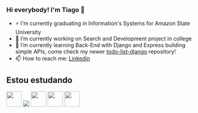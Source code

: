 ### Hi everybody! I'm Tiago 👋

- ⚡ I'm currently graduating in Information's Systems for Amazon State University
- 🔭 I’m currently working on Search and Development project in college  
- 🌱 I’m currently learning Back-End with Django and Express building simple APIs, come check my newer [todo-list-django](https://github.com/tgoofarias/todo-list-django) repository!
- 📫 How to reach me: [Linkedin](https://www.linkedin.com/in/tiagofariasbarbosa/)

## Estou estudando
<img src="https://cdn.jsdelivr.net/gh/devicons/devicon/icons/linux/linux-original.svg" width="40" /> <img src="https://cdn.jsdelivr.net/gh/devicons/devicon/icons/python/python-original.svg" /> <img src="https://cdn.jsdelivr.net/gh/devicons/devicon/icons/django/django-plain.svg" width="40" /> <img src="https://cdn.jsdelivr.net/gh/devicons/devicon/icons/javascript/javascript-original.svg" width="40" /> <img src="https://cdn.jsdelivr.net/gh/devicons/devicon/icons/react/react-original.svg" width="40" />
          
          

<!--
**tgoofarias/tgoofarias** is a ✨ _special_ ✨ repository because its `README.md` (this file) appears on your GitHub profile.

Here are some ideas to get you started:

- 🔭 I’m currently working on ...
- 🌱 I’m currently learning ...
- 👯 I’m looking to collaborate on ...
- 🤔 I’m looking for help with ...
- 💬 Ask me about ...
- 📫 How to reach me: ...
- 😄 Pronouns: ...
- ⚡ Fun fact: ...
-->
